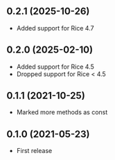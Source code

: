 ## 0.2.1 (2025-10-26)

- Added support for Rice 4.7

## 0.2.0 (2025-02-10)

- Added support for Rice 4.5
- Dropped support for Rice < 4.5

## 0.1.1 (2021-10-25)

- Marked more methods as const

## 0.1.0 (2021-05-23)

- First release
